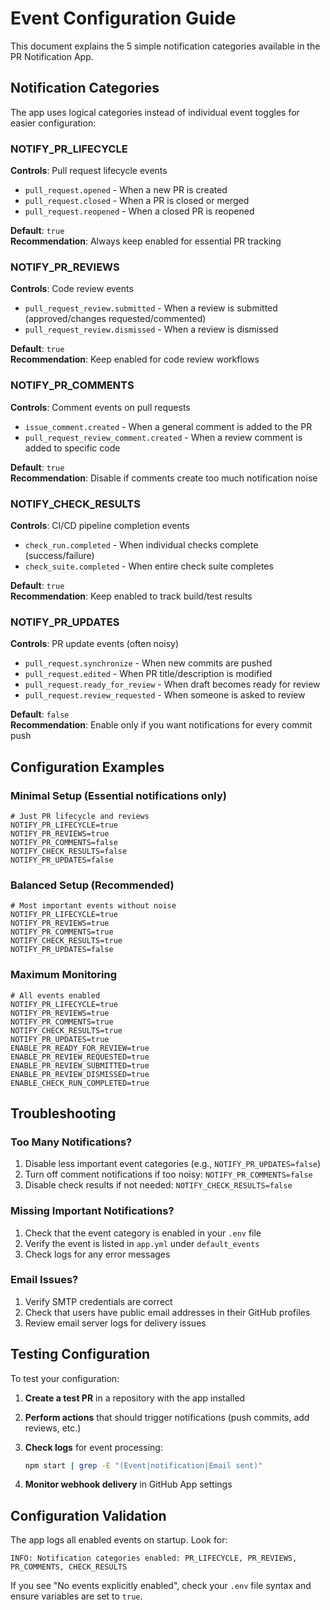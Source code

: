 # Event Configuration Guide

This document explains the 5 simple notification categories available in the PR Notification App.

## Notification Categories

The app uses logical categories instead of individual event toggles for easier configuration:

### NOTIFY_PR_LIFECYCLE
**Controls**: Pull request lifecycle events
- `pull_request.opened` - When a new PR is created
- `pull_request.closed` - When a PR is closed or merged  
- `pull_request.reopened` - When a closed PR is reopened

**Default**: `true`  
**Recommendation**: Always keep enabled for essential PR tracking

### NOTIFY_PR_REVIEWS
**Controls**: Code review events
- `pull_request_review.submitted` - When a review is submitted (approved/changes requested/commented)
- `pull_request_review.dismissed` - When a review is dismissed

**Default**: `true`  
**Recommendation**: Keep enabled for code review workflows

### NOTIFY_PR_COMMENTS
**Controls**: Comment events on pull requests
- `issue_comment.created` - When a general comment is added to the PR
- `pull_request_review_comment.created` - When a review comment is added to specific code

**Default**: `true`  
**Recommendation**: Disable if comments create too much notification noise

### NOTIFY_CHECK_RESULTS
**Controls**: CI/CD pipeline completion events
- `check_run.completed` - When individual checks complete (success/failure)
- `check_suite.completed` - When entire check suite completes

**Default**: `true`  
**Recommendation**: Keep enabled to track build/test results

### NOTIFY_PR_UPDATES  
**Controls**: PR update events (often noisy)
- `pull_request.synchronize` - When new commits are pushed
- `pull_request.edited` - When PR title/description is modified
- `pull_request.ready_for_review` - When draft becomes ready for review
- `pull_request.review_requested` - When someone is asked to review

**Default**: `false`  
**Recommendation**: Enable only if you want notifications for every commit push

## Configuration Examples

### Minimal Setup (Essential notifications only)

```env
# Just PR lifecycle and reviews
NOTIFY_PR_LIFECYCLE=true
NOTIFY_PR_REVIEWS=true
NOTIFY_PR_COMMENTS=false
NOTIFY_CHECK_RESULTS=false
NOTIFY_PR_UPDATES=false
```

### Balanced Setup (Recommended)

```env
# Most important events without noise
NOTIFY_PR_LIFECYCLE=true
NOTIFY_PR_REVIEWS=true
NOTIFY_PR_COMMENTS=true
NOTIFY_CHECK_RESULTS=true
NOTIFY_PR_UPDATES=false
```

### Maximum Monitoring

```env
# All events enabled
NOTIFY_PR_LIFECYCLE=true
NOTIFY_PR_REVIEWS=true
NOTIFY_PR_COMMENTS=true
NOTIFY_CHECK_RESULTS=true
NOTIFY_PR_UPDATES=true
ENABLE_PR_READY_FOR_REVIEW=true
ENABLE_PR_REVIEW_REQUESTED=true
ENABLE_PR_REVIEW_SUBMITTED=true
ENABLE_PR_REVIEW_DISMISSED=true
ENABLE_CHECK_RUN_COMPLETED=true
```

## Troubleshooting

### Too Many Notifications?

1. Disable less important event categories (e.g., `NOTIFY_PR_UPDATES=false`)
2. Turn off comment notifications if too noisy: `NOTIFY_PR_COMMENTS=false`
3. Disable check results if not needed: `NOTIFY_CHECK_RESULTS=false`

### Missing Important Notifications?

1. Check that the event category is enabled in your `.env` file
2. Verify the event is listed in `app.yml` under `default_events`
3. Check logs for any error messages

### Email Issues?

1. Verify SMTP credentials are correct
2. Check that users have public email addresses in their GitHub profiles
3. Review email server logs for delivery issues

## Testing Configuration

To test your configuration:

1. **Create a test PR** in a repository with the app installed
2. **Perform actions** that should trigger notifications (push commits, add reviews, etc.)
3. **Check logs** for event processing:

   ```bash
   npm start | grep -E "(Event|notification|Email sent)"
   ```

4. **Monitor webhook delivery** in GitHub App settings

## Configuration Validation

The app logs all enabled events on startup. Look for:

```text
INFO: Notification categories enabled: PR_LIFECYCLE, PR_REVIEWS, PR_COMMENTS, CHECK_RESULTS
```

If you see "No events explicitly enabled", check your `.env` file syntax and ensure variables are set to `true`.